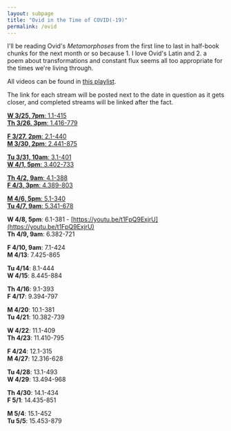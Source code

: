 ```yaml
---
layout: subpage
title: "Ovid in the Time of COVID(-19)"
permalink: /ovid
---
```


I'll be reading Ovid's *Metamorphoses* from the first line to last in half-book chunks for the next month or so because 1. I love Ovid's Latin and 2. a poem about transformations and constant flux seems all too appropriate for the times we're living through.

All videos can be found in [this playlist](https://www.youtube.com/playlist?list=PLx32tz1XNYO1YGse8DAzj4Z-f9jPVgLy8).

The link for each stream will be posted next to the date in question as it gets closer, and completed streams will be linked after the fact.

[**W 3/25, 7pm**: 1.1-415](https://www.youtube.com/watch?v=GswaKSM-C-I&list=PLx32tz1XNYO1YGse8DAzj4Z-f9jPVgLy8)  
[**Th 3/26, 3pm**: 1.416-779](https://www.youtube.com/watch?v=2Tveq0qTi_8&list=PLx32tz1XNYO1YGse8DAzj4Z-f9jPVgLy8)  

[**F 3/27, 2pm**: 2.1-440](https://www.youtube.com/watch?v=T1Asf_W_WTU&list=PLx32tz1XNYO1YGse8DAzj4Z-f9jPVgLy8&index=4&t=0s)  
[**M 3/30, 2pm**: 2.441-875](https://www.youtube.com/watch?v=9Y4vJN_GKKw&list=PLx32tz1XNYO1YGse8DAzj4Z-f9jPVgLy8&index=5&t=0s)

[**Tu 3/31, 10am**: 3.1-401](https://www.youtube.com/watch?v=7ciEKJuTfQ4&list=PLx32tz1XNYO1YGse8DAzj4Z-f9jPVgLy8&index=6&t=0s)  
[**W 4/1, 5pm**: 3.402-733](https://www.youtube.com/watch?v=UiCP0RPEvN0&list=PLx32tz1XNYO1YGse8DAzj4Z-f9jPVgLy8&index=7&t=0s)  

[**Th 4/2, 9am**: 4.1-388](https://www.youtube.com/watch?v=dL9B_zXFmRI&list=PLx32tz1XNYO1YGse8DAzj4Z-f9jPVgLy8&index=8&t=0s)  
[**F 4/3, 3pm**: 4.389-803](https://www.youtube.com/watch?v=4k_0JA2Hj5k&list=PLx32tz1XNYO1YGse8DAzj4Z-f9jPVgLy8&index=9&t=0s)  

[**M 4/6, 5pm**: 5.1-340](https://www.youtube.com/watch?v=n-Wc-g2VOx0&list=PLx32tz1XNYO1YGse8DAzj4Z-f9jPVgLy8&index=10&t=0s)  
[**Tu 4/7, 9am**: 5.341-678](https://www.youtube.com/watch?v=RjzBQ3x6fMw&list=PLx32tz1XNYO1YGse8DAzj4Z-f9jPVgLy8&index=11&t=0s)  

**W 4/8, 5pm**: 6.1-381 - [https://youtu.be/t1FpQ9ExjrU](https://youtu.be/t1FpQ9ExjrU)  
**Th 4/9, 9am**: 6.382-721  

**F 4/10, 9am**: 7.1-424  
**M 4/13**: 7.425-865  

**Tu 4/14**: 8.1-444  
**W 4/15**: 8.445-884  

**Th 4/16**: 9.1-393  
**F 4/17**: 9.394-797  

**M 4/20**: 10.1-381  
**Tu 4/21**: 10.382-739  

**W 4/22**: 11.1-409  
**Th 4/23**: 11.410-795  

**F 4/24**: 12.1-315  
**M 4/27**: 12.316-628  

**Tu 4/28**: 13.1-493  
**W 4/29**: 13.494-968  

**Th 4/30**: 14.1-434  
**F 5/1**: 14.435-851  

**M 5/4**: 15.1-452  
**Tu 5/5**: 15.453-879   


<!-- ('ovid.metamorphoses.part.1.tess', 780, 390.0)
('ovid.metamorphoses.part.2.tess', 877, 438.5)
('ovid.metamorphoses.part.3.tess', 733, 366.5)
('ovid.metamorphoses.part.4.tess', 806, 403.0)
('ovid.metamorphoses.part.5.tess', 680, 340.0)
('ovid.metamorphoses.part.6.tess', 723, 361.5)
('ovid.metamorphoses.part.7.tess', 867, 433.5)
('ovid.metamorphoses.part.8.tess', 889, 444.5)
('ovid.metamorphoses.part.9.tess', 799, 399.5)
('ovid.metamorphoses.part.10.tess', 741, 370.5)
('ovid.metamorphoses.part.11.tess', 797, 398.5)
('ovid.metamorphoses.part.12.tess', 630, 315.0)
('ovid.metamorphoses.part.13.tess', 970, 485.0)
('ovid.metamorphoses.part.14.tess', 853, 426.5)
('ovid.metamorphoses.part.15.tess', 881, 440.5) -->
